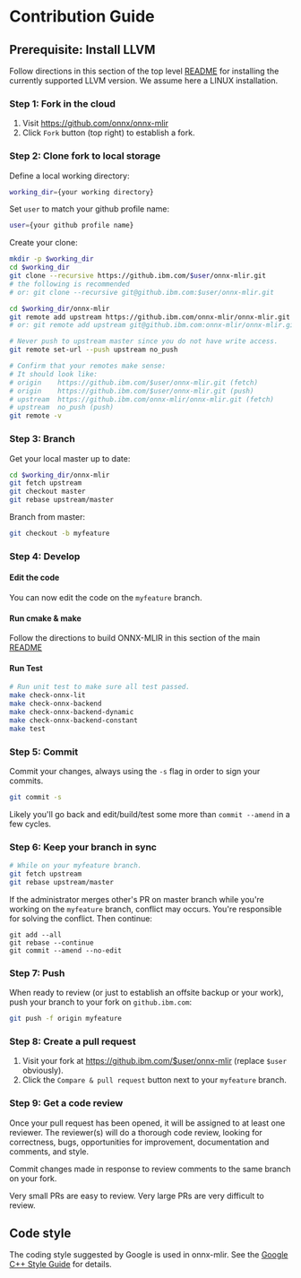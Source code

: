 <!--- SPDX-License-Identifier: Apache-2.0 -->
# Contribution Guide

## Prerequisite: Install LLVM

Follow directions in this section of the top level [README](../README.md#mlir) 
for installing the currently supported LLVM version. We assume here a
LINUX installation. 

### Step 1: Fork in the cloud

1. Visit https://github.com/onnx/onnx-mlir
2. Click `Fork` button (top right) to establish a fork.

### Step 2: Clone fork to local storage

Define a local working directory:

```sh
working_dir={your working directory}
```

Set `user` to match your github profile name:

```sh
user={your github profile name}
```

Create your clone:

```sh
mkdir -p $working_dir
cd $working_dir
git clone --recursive https://github.ibm.com/$user/onnx-mlir.git
# the following is recommended
# or: git clone --recursive git@github.ibm.com:$user/onnx-mlir.git

cd $working_dir/onnx-mlir
git remote add upstream https://github.ibm.com/onnx-mlir/onnx-mlir.git
# or: git remote add upstream git@github.ibm.com:onnx-mlir/onnx-mlir.git

# Never push to upstream master since you do not have write access.
git remote set-url --push upstream no_push

# Confirm that your remotes make sense:
# It should look like:
# origin    https://github.ibm.com/$user/onnx-mlir.git (fetch)
# origin    https://github.ibm.com/$user/onnx-mlir.git (push)
# upstream  https://github.ibm.com/onnx-mlir/onnx-mlir.git (fetch)
# upstream  no_push (push)
git remote -v
```

### Step 3: Branch

Get your local master up to date:

```sh
cd $working_dir/onnx-mlir
git fetch upstream
git checkout master
git rebase upstream/master
```

Branch from master:

```sh
git checkout -b myfeature
```

### Step 4: Develop

#### Edit the code

You can now edit the code on the `myfeature` branch.

#### Run cmake & make

Follow the directions to build ONNX-MLIR in this section of the main 
[README](../README.md#onnx-mlir-this-project)


#### Run Test

```sh
# Run unit test to make sure all test passed.
make check-onnx-lit
make check-onnx-backend
make check-onnx-backend-dynamic
make check-onnx-backend-constant
make test
```

### Step 5: Commit

Commit your changes, always using the `-s` flag in order to sign your commits.

```sh
git commit -s
```

Likely you'll go back and edit/build/test some more than `commit --amend`
in a few cycles.

### Step 6: Keep your branch in sync

```sh
# While on your myfeature branch.
git fetch upstream
git rebase upstream/master
```

If the administrator merges other's PR on master branch while you're working on the `myfeature` branch,
conflict may occurs. You're responsible for solving the conflict. Then continue:

```
git add --all
git rebase --continue
git commit --amend --no-edit
```

### Step 7: Push

When ready to review (or just to establish an offsite backup or your work),
push your branch to your fork on `github.ibm.com`:

```sh
git push -f origin myfeature
```

### Step 8: Create a pull request

1. Visit your fork at https://github.ibm.com/$user/onnx-mlir (replace `$user` obviously).
2. Click the `Compare & pull request` button next to your `myfeature` branch.

### Step 9: Get a code review

Once your pull request has been opened, it will be assigned to at least one
reviewer. The reviewer(s) will do a thorough code review, looking for
correctness, bugs, opportunities for improvement, documentation and comments,
and style.

Commit changes made in response to review comments to the same branch on your
fork.

Very small PRs are easy to review. Very large PRs are very difficult to
review.

## Code style

The coding style suggested by Google is used in onnx-mlir. See the [Google C++ Style Guide](https://google.github.io/styleguide/cppguide.html) for details.
